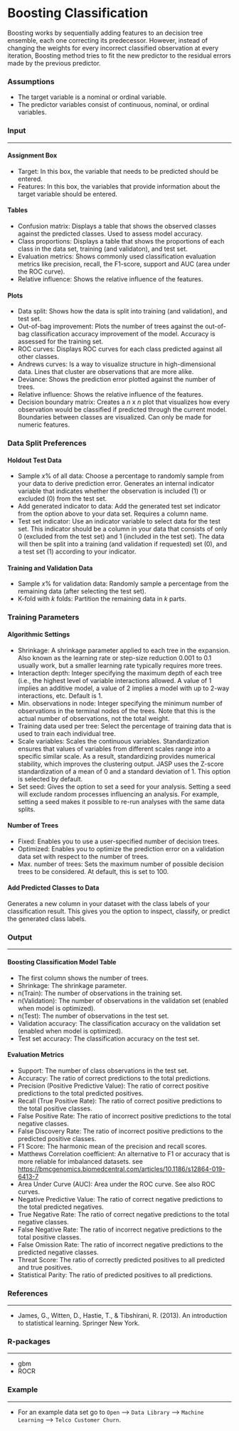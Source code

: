 Boosting Classification
==========================

Boosting works by sequentially adding features to an decision tree ensemble, each one correcting its predecessor. However, instead of changing the weights for every incorrect classified observation at every iteration, Boosting method tries to fit the new predictor to the residual errors made by the previous predictor.

### Assumptions
- The target variable is a nominal or ordinal variable.
- The predictor variables consist of continuous, nominal, or ordinal variables.

### Input 
-------
#### Assignment Box 
- Target: In this box, the variable that needs to be predicted should be entered. 
- Features: In this box, the variables that provide information about the target variable should be entered. 

#### Tables  
- Confusion matrix: Displays a table that shows the observed classes against the predicted classes. Used to assess model accuracy.
- Class proportions: Displays a table that shows the proportions of each class in the data set, training (and validaton), and test set.
- Evaluation metrics: Shows commonly used classification evaluation metrics like precision, recall, the F1-score, support and AUC (area under the ROC curve).
- Relative influence: Shows the relative influence of the features.

#### Plots
- Data split: Shows how the data is split into training (and validation), and test set.
- Out-of-bag improvement: Plots the number of trees against the out-of-bag classification accuracy improvement of the model. Accuracy is assessed for the training set.
- ROC curves: Displays ROC curves for each class predicted against all other classes.
- Andrews curves: Is a way to visualize structure in high-dimensional data. Lines that cluster are observations that are more alike. 
- Deviance: Shows the prediction error plotted against the number of trees.
- Relative influence: Shows the relative influence of the features.
- Decision boundary matrix: Creates a *n* x *n* plot that visualizes how every observation would be classified if predicted through the current model. Boundaries between classes are visualized. Can only be made for numeric features.

### Data Split Preferences
#### Holdout Test Data
- Sample *x*% of all data: Choose a percentage to randomly sample from your data to derive prediction error. Generates an internal indicator variable that indicates whether the observation is included (1) or excluded (0) from the test set.
- Add generated indicator to data: Add the generated test set indicator from the option above to your data set. Requires a column name.
- Test set indicator: Use an indicator variable to select data for the test set. This indicator should be a column in your data that consists of only 0 (excluded from the test set) and 1 (included in the test set). The data will then be split into a training (and validation if requested) set (0), and a test set (1) according to your indicator.

#### Training and Validation Data
- Sample *x*% for validation data: Randomly sample a percentage from the remaining data (after selecting the test set).
- K-fold with *k* folds: Partition the remaining data in *k* parts.

### Training Parameters 
#### Algorithmic Settings
- Shrinkage: A shrinkage parameter applied to each tree in the expansion. Also known as the learning rate or step-size reduction 0.001 to 0.1 usually work, but a smaller learning rate typically requires more trees.
- Interaction depth: Integer specifying the maximum depth of each tree (i.e., the highest level of variable interactions allowed. A value of 1 implies an additive model, a value of 2 implies a model with up to 2-way interactions, etc. Default is 1.
- Min. observations in node: Integer specifying the minimum number of observations in the terminal nodes of the trees. Note that this is the actual number of observations, not the total weight.
- Training data used per tree: Select the percentage of training data that is used to train each individual tree.
- Scale variables: Scales the continuous variables. Standardization ensures that values of variables from different scales range into a specific similar scale. As a result, standardizing provides numerical stability, which improves the clustering output. JASP uses the Z-score standardization of a mean of 0 and a standard deviation of 1. This option is selected by default.
- Set seed: Gives the option to set a seed for your analysis. Setting a seed will exclude random processes influencing an analysis. For example, setting a seed makes it possible to re-run analyses with the same data splits.

#### Number of Trees
- Fixed: Enables you to use a user-specified number of decision trees. 
- Optimized: Enables you to optimize the prediction error on a validation data set with respect to the number of trees. 
- Max. number of trees: Sets the maximum number of possible decision trees to be considered. At default, this is set to 100.

#### Add Predicted Classes to Data
Generates a new column in your dataset with the class labels of your classification result. This gives you the option to inspect, classify, or predict the generated class labels.

### Output
-------

#### Boosting Classification Model Table
- The first column shows the number of trees.
- Shrinkage: The shrinkage parameter.
- n(Train): The number of observations in the training set.
- n(Validation): The number of observations in the validation set (enabled when model is optimized).
- n(Test): The number of observations in the test set.
- Validation accuracy: The classification accuracy on the validation set (enabled when model is optimized).
- Test set accuracy: The classification accuracy on the test set.

#### Evaluation Metrics
- Support: The number of class observations in the test set.
- Accuracy: The ratio of correct predictions to the total predictions.
- Precision (Positive Predictive Value): The ratio of correct positive predictions to the total predicted positives.
- Recall (True Positive Rate): The ratio of correct positive predictions to the total positive classes.
- False Positive Rate: The ratio of incorrect positive predictions to the total negative classes.
- False Discovery Rate: The ratio of incorrect positive predictions to the predicted positive classes.
- F1 Score: The harmonic mean of the precision and recall scores.
- Matthews Correlation coefficient: An alternative to F1 or accuracy that is more reliable for imbalanced datasets.
	see https://bmcgenomics.biomedcentral.com/articles/10.1186/s12864-019-6413-7
- Area Under Curve (AUC): Area under the ROC curve. See also ROC curves.
- Negative Predictive Value: The ratio of correct negative predictions to the total predicted negatives.
- True Negative Rate: The ratio of correct negative predictions to the total negative classes.
- False Negative Rate: The ratio of incorrect negative predictions to the total positive classes.
- False Omission Rate: The ratio of incorrect negative predictions to the predicted negative classes.
- Threat Score: The ratio of correctly predicted positives to all predicted and true positives.
- Statistical Parity: The ratio of predicted positives to all predictions.


### References
-------
- James, G., Witten, D., Hastie, T., & Tibshirani, R. (2013). An introduction to statistical learning. Springer New York.

### R-packages 
--- 
- gbm
- ROCR

### Example 
---
- For an example data set go to `Open` --> `Data Library` --> `Machine Learning` --> `Telco Customer Churn`.
